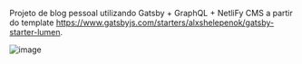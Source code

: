 Projeto de blog pessoal utilizando Gatsby + GraphQL + NetliFy CMS a partir do template https://www.gatsbyjs.com/starters/alxshelepenok/gatsby-starter-lumen.

![image](https://user-images.githubusercontent.com/46853268/120265703-eba01b00-c276-11eb-81f8-0ea370764da2.png)
